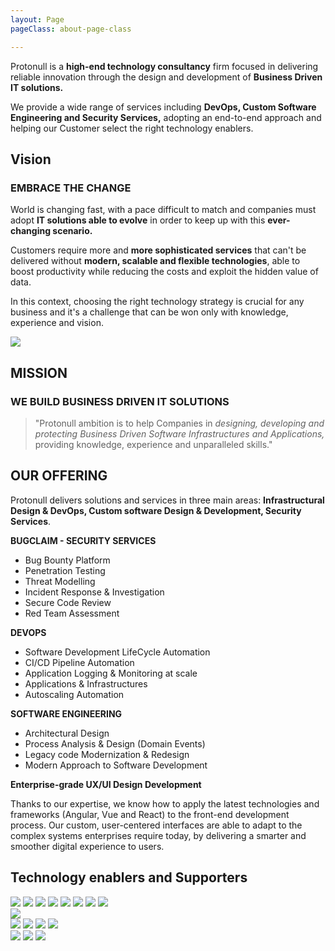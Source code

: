```yaml
---
layout: Page
pageClass: about-page-class

---
```

<div class="introduction">

<div class="introduction__text">

Protonull is a **high-end technology consultancy** firm focused in delivering reliable innovation through the design and development of **Business Driven IT solutions.** 

We provide a wide range of services including **DevOps, Custom Software Engineering and Security Services,** adopting an end-to-end approach and helping our Customer select the right technology enablers.

</div>

</div>

<div class="vision">

<div class="vision__text">

<h2>Vision</h2>
<h3>EMBRACE THE CHANGE</h3>

World is changing fast, with a pace difficult to match and companies must adopt **IT solutions able to evolve** in order to keep up with this **ever-changing scenario.**

Customers require more and **more sophisticated services** that can't be delivered without **modern, scalable and flexible technologies**, able to boost productivity while reducing the costs and exploit the hidden value of data.

In this context, choosing the right technology strategy is crucial for any business and it's a challenge that can be won only with knowledge, experience and vision.

</div>

<img src="/img/binoculars.png">

</div>

<section class="mission">

<h2>MISSION</h2>
<h3>WE BUILD BUSINESS DRIVEN IT SOLUTIONS</h3>

<blockquote>

"Protonull ambition is to help Companies in <em>designing, developing and protecting Business Driven Software Infrastructures and Applications,</em> providing knowledge, experience and unparalleled skills."

</blockquote>

</section>

<section class="offering">

<div class="offering__text">

<h2>OUR OFFERING</h2>

Protonull delivers solutions and services in three main areas: **Infrastructural Design & DevOps, Custom software Design & Development, Security Services**.

</div>

<div class="offering__list">

<div class="offering__item">

**BUGCLAIM - SECURITY SERVICES**
<ul>
    <li>Bug Bounty Platform</li>
    <li>Penetration Testing</li>
    <li>Threat Modelling</li>
    <li>Incident Response & Investigation</li>
    <li>Secure Code Review</li>
    <li>Red Team Assessment</li>
</ul>

</div>

<div class="offering__item">

**DEVOPS**
<ul>
    <li>Software Development LifeCycle Automation</li>
    <li>CI/CD Pipeline Automation</li>
    <li>Application Logging & Monitoring at scale</li>
    <li>Applications & Infrastructures</li>
    <li>Autoscaling Automation</li>
</ul>

</div>

<div class="offering__item">

**SOFTWARE ENGINEERING**
<ul>
    <li>Architectural Design</li>
    <li>Process Analysis & Design (Domain Events)</li>
    <li>Legacy code Modernization & Redesign</li>
    <li>Modern Approach to Software Development</li>
</ul>

</div>

</div>

<div class="offering__list">

<div class="offering__item">

**Enterprise-grade UX/UI Design Development**

Thanks to our expertise, we know how to apply the latest technologies and frameworks (Angular, Vue and React) to the front-end development process. Our custom, user-centered interfaces are able to adapt to the complex systems enterprises require today, by delivering a smarter and smoother digital experience to users.

</div>

</div>

</section>

<div class="technology-drivers">

<h2>Technology enablers and Supporters</h2>

<div class="technology-drivers__images">

<img src="/img/cloud.png">
<img src="/img/lightbend.png">
<img src="/img/confluent.png">
<img src="/img/radicalbit.png">
<img src="/img/kafka.png">
<img src="/img/java.png">
<img src="/img/scala.png">
<img src="/img/flink.png">

</div>

<div class="hashicorp__images">

<div class="hashicorp__main">

<img src="/img/HashiCorp.png">

</div>

<div class="hashicorp__body">

<img src="/img/HashiCorp__Consul.png">
<img src="/img/HashiCorp__Nomad.png">
<img src="/img/HashiCorp__Terraform.png">
<img src="/img/HashiCorp__Vault.png">

</div>

</div>

<div class="frontend__images">

<img src="/img/react.png">
<img src="/img/vue.png">
<img src="/img/angular.png">

</div>

</div>
